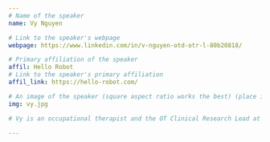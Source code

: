 ```yaml
---
# Name of the speaker
name: Vy Nguyen

# Link to the speaker's webpage
webpage: https://www.linkedin.com/in/v-nguyen-otd-otr-l-80b20818/

# Primary affiliation of the speaker
affil: Hello Robot
# Link to the speaker's primary affiliation
affil_link: https://hello-robot.com/

# An image of the speaker (square aspect ratio works the best) (place in the `assets/img/speakers` directory)
img: vy.jpg

# Vy is an occupational therapist and the OT Clinical Research Lead at Hello Robot Inc. Her main field of interest is advocating for accessibility in healthcare, community resources, and technology – especially for underserved and rural populations.

---
```


<!-- Whatever you write below will show up as the speaker's bio -->
